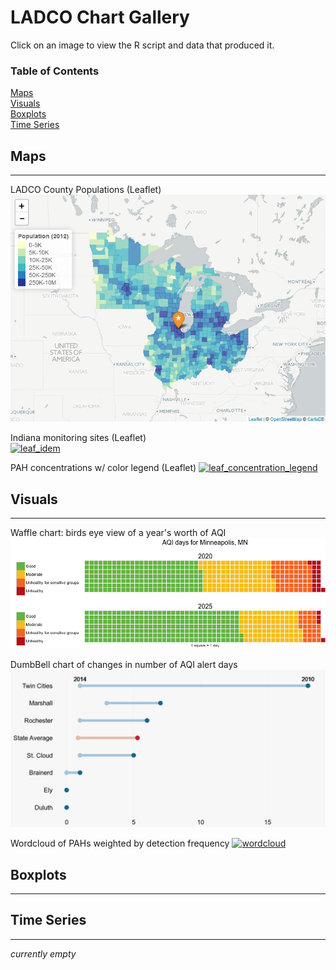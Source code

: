 # LADCO Chart Gallery
Click on an image to view the R script and data that produced it.  

### Table of Contents  
[Maps](#maps)  
[Visuals](#visuals)  
[Boxplots](#boxplots)  
[Time Series](#timeseries)  

## Maps <a name="maps"/>
___  

LADCO County Populations (Leaflet)  
[![leaf_idem](R/maps/images/LADCO_capitol.png "Click to view R script")](https://github.com/LADCO/chart-gallery/blob/master/R/maps/County_maps_Leaflet.Rmd)   
 
Indiana monitoring sites (Leaflet)  
[![leaf_idem](https://cloud.githubusercontent.com/assets/6283030/11043260/7b503334-86e1-11e5-904f-8fba804f0c79.PNG "Click to view R script")](https://github.com/LADCO/chart-gallery/blob/master/R/maps/leaflet_sites.Rmd)  
  
  
PAH concentrations w/ color legend (Leaflet)
[![leaf_concentration_legend](https://cloud.githubusercontent.com/assets/6283030/11069881/18463d7a-879e-11e5-90f2-aaa815bb918d.PNG "Click to view R script")](https://github.com/LADCO/chart-gallery/blob/master/R/maps/leaflet_concentration_legend.Rmd)  


## Visuals <a name="visuals"/>
___  

Waffle chart: birds eye view of a year's worth of AQI
[![stacked waffle](R/visuals/images/waffles_stack.png "Click to view R script")](https://github.com/LADCO/chart-gallery/blob/master/R/visuals/waffle_chart.Rmd) 

DumbBell chart of changes in number of AQI alert days
[![dumbbell chart](R/visuals/images/dumbbell_chart.png "Click to view R script")](https://github.com/LADCO/chart-gallery/blob/master/R/visuals/dumbbell_chart.Rmd)  

Wordcloud of PAHs weighted by detection frequency
[![wordcloud](https://cloud.githubusercontent.com/assets/6283030/11045997/49742230-86f0-11e5-8d00-51c8dc9fcc09.png "Click to view R script")](https://github.com/LADCO/chart-gallery/blob/master/R/visuals/wordcloud.Rmd)  


## Boxplots <a name="boxplots"/>
___  

## Time Series <a name="timeseries"/>
___  

_currently empty_
